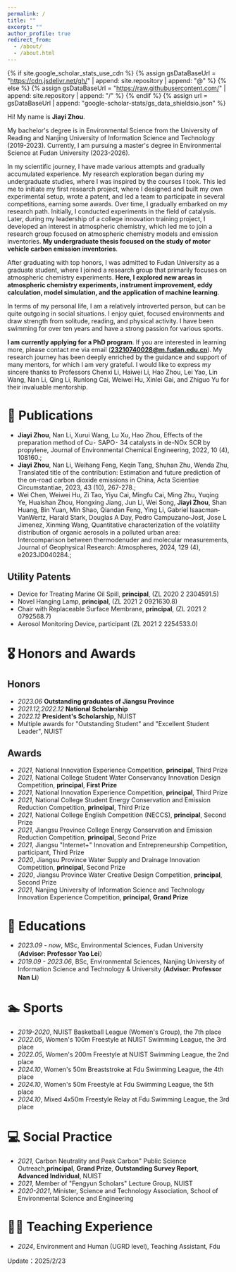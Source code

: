 ```yaml
---
permalink: /
title: ""
excerpt: ""
author_profile: true
redirect_from: 
  - /about/
  - /about.html
---
```


{% if site.google_scholar_stats_use_cdn %}
{% assign gsDataBaseUrl = "https://cdn.jsdelivr.net/gh/" | append: site.repository | append: "@" %}
{% else %}
{% assign gsDataBaseUrl = "https://raw.githubusercontent.com/" | append: site.repository | append: "/" %}
{% endif %}
{% assign url = gsDataBaseUrl | append: "google-scholar-stats/gs_data_shieldsio.json" %}

<span class='anchor' id='about-me'></span>

Hi! My name is **Jiayi Zhou**. 

My bachelor's degree is in Environmental Science from the University of Reading and Nanjing University of Information Science and Technology (2019-2023). Currently, I am pursuing a master's degree in Environmental Science at Fudan University (2023-2026).

In my scientific journey, I have made various attempts and gradually accumulated experience. My research exploration began during my undergraduate studies, where I was inspired by the courses I took. This led me to initiate my first research project, where I designed and built my own experimental setup, wrote a patent, and led a team to participate in several competitions, earning some awards. Over time, I gradually embarked on my research path. Initially, I conducted experiments in the field of catalysis. Later, during my leadership of a college innovation training project, I developed an interest in atmospheric chemistry, which led me to join a research group focused on atmospheric chemistry models and emission inventories. **My undergraduate thesis focused on the study of motor vehicle carbon emission inventories**.

After graduating with top honors, I was admitted to Fudan University as a graduate student, where I joined a research group that primarily focuses on atmospheric chemistry experiments. **Here, I explored new areas in atmospheric chemistry experiments, instrument improvement, eddy calculation, model simulation, and the application of machine learning**.

In terms of my personal life, I am a relatively introverted person, but can be quite outgoing in social situations. I enjoy quiet, focused environments and draw strength from solitude, reading, and physical activity. I have been swimming for over ten years and have a strong passion for various sports.

**I am currently applying for a PhD program**. If you are interested in learning more, please contact me via email (**23210740028@m.fudan.edu.cn**). My research journey has been deeply enriched by the guidance and support of many mentors, for which I am very grateful. I would like to express my sincere thanks to Professors Chenxi Li, Haiwei Li, Hao Zhou, Lei Yao, Lin Wang, Nan Li, Qing Li, Runlong Cai, Weiwei Hu, Xinlei Gai, and Zhiguo Yu for their invaluable mentorship.


<!-- I am just a rookie, I wanna record some of my progress on this website 
<a href='https://scholar.google.com/citations?user=8Ni9HBQAAAAJ&hl=en&oi=ao'>
  Google Scholar citations <strong><span id='total_cit'>16</span></strong>-->

<!-- (You can also use the Google Scholar badge 
<a href='https://scholar.google.com/citations?user=8Ni9HBQAAAAJ&hl=en&oi=ao'>
  <img src="https://img.shields.io/endpoint?url=https://cdn.jsdelivr.net/gh/YOUR_REPOSITORY/google-scholar-stats/gs_data_shieldsio.json&logo=Google%20Scholar&labelColor=f6f6f6&color=9cf&style=flat&label=citations">
</a>).-->

<!-- My research interest includes climate models and machine learning models. I am just a rookie, I wanna record some of my progress on this website <a href='https://scholar.google.com/citations?user=DhtAFkwAAAAJ'>google scholar citations <strong><span id='total_cit'>260000+</span></strong></a> (You can also use google scholar badge <a href='https://scholar.google.com/citations?user=8Ni9HBQAAAAJ&hl=en&oi=ao'><img src="https://img.shields.io/endpoint?url={{ url | url_encode }}&logo=Google%20Scholar&labelColor=f6f6f6&color=9cf&style=flat&label=citations"></a>). -->


<!-- https://scholar.google.com/citations?user=8Ni9HBQAAAAJ&hl=en&oi=ao -->

# 📝 Publications 

<!--<div class='paper-box'><div class='paper-box-image'><div><div class="badge">CVPR 2016</div><img src='images/500x300.png' alt="sym" width="100%"></div></div>
<div class='paper-box-text' markdown="1">-->

<!--- Effects of the preparation method of Cu⁃ SAPO⁃ 34 catalysts in de-NOx SCR by propylene, **Jiayi Zhou**, Nan Li, Xurui Wang, Lu Xu, Hao Zhou,Journal of Environmental Chemical Engineering, 2022, 10 (4), 108160.;
- Translated title of the contribution: Estimation and future prediction of the on-road carbon dioxide emissions in China, **Jiayi Zhou**, Nan Li, Weihang Feng, Keqin Tang, Shuhan Zhu, Wenda Zhu, Acta Scientiae Circumstantiae, 2023, 43 (10), 267-278.;
- Quantitative characterization of the volatility distribution of organic aerosols in a polluted urban area: Intercomparison between thermodenuder and molecular measurements, Wei Chen, Weiwei Hu, Zi Tao, Yiyu Cai, Mingfu Cai, Ming Zhu, Yuqing Ye, Huaishan Zhou, Hongxing Jiang, Jun Li, Wei Song, **Jiayi Zhou**, Shan Huang, Bin Yuan, Min Shao, Qiandan Feng, Ying Li, Gabriel Isaacman‐VanWertz, Harald Stark, Douglas A Day, Pedro Campuzano‐Jost, Jose L Jimenez, Xinming Wang, Journal of Geophysical Research: Atmospheres, 2024, 129 (4), e2023JD040284.;
-->
- **Jiayi Zhou**, Nan Li, Xurui Wang, Lu Xu, Hao Zhou, Effects of the preparation method of Cu⁃ SAPO⁃ 34 catalysts in de-NOx SCR by propylene, Journal of Environmental Chemical Engineering, 2022, 10 (4), 108160.;
- **Jiayi Zhou**, Nan Li, Weihang Feng, Keqin Tang, Shuhan Zhu, Wenda Zhu, Translated title of the contribution: Estimation and future prediction of the on-road carbon dioxide emissions in China, Acta Scientiae Circumstantiae, 2023, 43 (10), 267-278.;
- Wei Chen, Weiwei Hu, Zi Tao, Yiyu Cai, Mingfu Cai, Ming Zhu, Yuqing Ye, Huaishan Zhou, Hongxing Jiang, Jun Li, Wei Song, **Jiayi Zhou**, Shan Huang, Bin Yuan, Min Shao, Qiandan Feng, Ying Li, Gabriel Isaacman‐VanWertz, Harald Stark, Douglas A Day, Pedro Campuzano‐Jost, Jose L Jimenez, Xinming Wang, Quantitative characterization of the volatility distribution of organic aerosols in a polluted urban area: Intercomparison between thermodenuder and molecular measurements, Journal of Geophysical Research: Atmospheres, 2024, 129 (4), e2023JD040284.;
##  Utility Patents
- Device for Treating Marine Oil Spill, **principal**, (ZL 2020 2 2304591.5)
- Novel Hanging Lamp, **principal**, (ZL 2021 2 0921630.8)
- Chair with Replaceable Surface Membrane, **principal**, (ZL 2021 2 0792568.7)
- Aerosol Monitoring Device, participant (ZL 2021 2 2254533.0)

<!--[**Project**](https://scholar.google.com/citations?view_op=view_citation&hl=zh-CN&user=DhtAFkwAAAAJ&citation_for_view=DhtAFkwAAAAJ:ALROH1vI_8AC) <strong><span class='show_paper_citations' data='DhtAFkwAAAAJ:ALROH1vI_8AC'></span></strong>
- Lorem ipsum dolor sit amet, consectetur adipiscing elit. Vivamus ornare aliquet ipsum, ac tempus justo dapibus sit amet. 
</div>
</div>-->

# 🎖 Honors and Awards
## Honors
- *2023.06* **Outstanding graduates of Jiangsu Province**
- *2021.12,2022.12* **National Scholarship**                                      
- *2022.12* **President's Scholarship**, NUIST
- Multiple awards for "Outstanding Student" and "Excellent Student Leader", NUIST                                                           

## Awards                                                
- *2021*, National Innovation Experience Competition, **principal**, Third Prize
- *2021*, National College Student Water Conservancy Innovation Design Competition, **principal**, **First Prize**
- *2021*, National Innovation Experience Competition, **principal**, Third Prize
- *2021*, National College Student Energy Conservation and Emission Reduction Competition, **principal**, Third Prize
- *2021*, National College English Competition (NECCS), **principal**, Second Prize
- *2021*, Jiangsu Province College Energy Conservation and Emission Reduction Competition, **principal**, Second Prize
- *2021*, Jiangsu "Internet+" Innovation and Entrepreneurship Competition, participant, Third Prize
- *2020*, Jiangsu Province Water Supply and Drainage Innovation Competition, **principal**, Second Prize
- *2020*, Jiangsu Province Water Creative Design Competition, **principal**, Second Prize
- *2021*, Nanjing University of Information Science and Technology Innovation Experience Competition, **principal**, **Grand Prize**
<span class='anchor' id='educations'></span>
# 📖 Educations
- *2023.09 - now*, MSc, Environmental Sciences, Fudan University (**Advisor: Professor Yao Lei**）
- *2019.09 - 2023.06*, BSc, Environmental Sciences, Nanjing University of Information Science and Technology & University (**Advisor: Professor Nan Li**）

<!--# 💬 Invited Talks
- *2021.06*, Lorem ipsum dolor sit amet, consectetur adipiscing elit. Vivamus ornare aliquet ipsum, ac tempus justo dapibus sit amet. 
- *2021.03*, Lorem ipsum dolor sit amet, consectetur adipiscing elit. Vivamus ornare aliquet ipsum, ac tempus justo dapibus sit amet.  \| [\[video\]](https://github.com/)-->

# 🏊 Sports
- *2019-2020*, NUIST Basketball League (Women's Group), the 7th place
- *2022.05*, Women's 100m Freestyle at NUIST Swimming League, the 3rd place
- *2022.05*, Women's 200m Freestyle at NUIST Swimming League, the 2nd place
- *2024.10*, Women's 50m Breaststroke at Fdu Swimming League, the 4th place
- *2024.10*, Women's 50m Freestyle at Fdu Swimming League, the 5th place
- *2024.10*, Mixed 4x50m Freestyle Relay at Fdu Swimming League, the 3rd place

# 💻 Social Practice
- *2021*, Carbon Neutrality and Peak Carbon" Public Science Outreach,**principal**, **Grand Prize**, **Outstanding Survey Report**, **Advanced Individual**, NUIST
- *2021*, Member of "Fengyun Scholars" Lecture Group, NUIST
- *2020-2021*, Minister, Science and Technology Association, School of Environmental Science and Engineering



<!-- - *2019.05 - 2020.02*, [Lorem](https://github.com/), China. -->
<!--*2021.10 - 2022.09* Observing Clouds and Sky" Practice Plan, Comprehensive Observation Training and Practice Base of China Meteorological Administration, Nanjing, China
- Managed observation operation system, maintained meteorological instruments and controlled the quality of observation data
- Completed more than 50 ground observation missions with a total of 200+ hours
*2021.07* Zhuoming Disaster Information Service Center
- Analyzed rainstorm data in Henan, drew the precipitation distribution map, and gave warning of danger during 100 hours of volunteer work-->

# 👨‍🏫 Teaching Experience
- *2024*, Environment and Human (UGRD level), Teaching Assistant, Fdu



Update：2025/2/23
